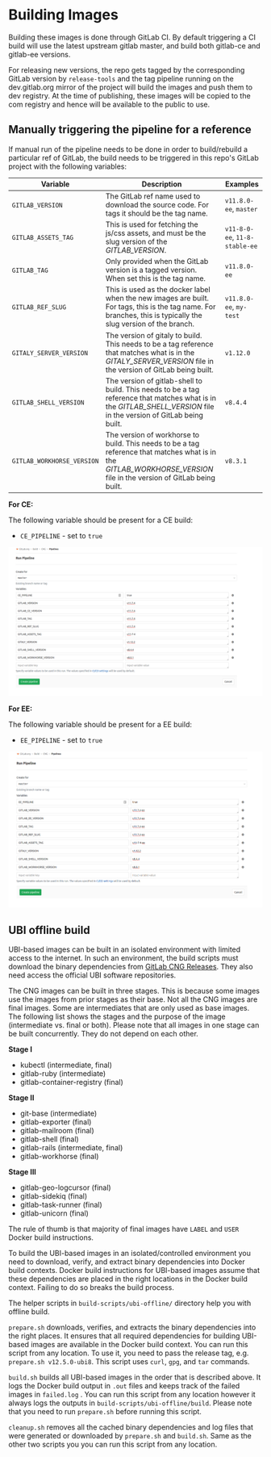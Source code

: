 # Building Images

Building these images is done through GitLab CI. By default triggering a CI
build will use the latest upstream gitlab master, and build both gitlab-ce and
gitlab-ee versions.

For releasing new versions, the repo gets tagged by the corresponding GitLab
version by `release-tools` and the tag pipeline running on the dev.gitlab.org
mirror of the project will build the images and push them to dev registry. At
the time of publishing, these images will be copied to the com registry and
hence will be available to the public to use.

## Manually triggering the pipeline for a reference

If manual run of the pipeline needs to be done in order to build/rebuild a particular ref of GitLab,
the build needs to be triggered in this repo's GitLab project with the following variables:

|Variable|Description|Examples|
|--------|-----------|--------|
|`GITLAB_VERSION`|The GitLab ref name used to download the source code. For tags it should be the tag name.|`v11.8.0-ee`, `master`|
|`GITLAB_ASSETS_TAG`|This is used for fetching the js/css assets, and must be the slug version of the *GITLAB_VERSION*.|`v11-8-0-ee`, `11-8-stable-ee`|
|`GITLAB_TAG`|Only provided when the GitLab version is a tagged version. When set this is the tag name.|`v11.8.0-ee`|
|`GITLAB_REF_SLUG`|This is used as the docker label when the new images are built. For tags, this is the tag name. For branches, this is typically the slug version of the branch.|`v11.8.0-ee`, `my-test`|
|`GITALY_SERVER_VERSION`|The version of gitaly to build. This needs to be a tag reference that matches what is in the *GITALY_SERVER_VERSION* file in the version of GitLab being built.|`v1.12.0`|
|`GITLAB_SHELL_VERSION`|The version of gitlab-shell to build. This needs to be a tag reference that matches what is in the *GITLAB_SHELL_VERSION* file in the version of GitLab being built.|`v8.4.4`|
|`GITLAB_WORKHORSE_VERSION`|The version of workhorse to build. This needs to be a tag reference that matches what is in the *GITLAB_WORKHORSE_VERSION* file in the version of GitLab being built.|`v8.3.1`|

**For CE:**

The following variable should be present for a CE build:

- `CE_PIPELINE` - set to `true`

![ce-cng-release.png](ce-cng-release.png)

**For EE:**

The following variable should be present for a EE build:

- `EE_PIPELINE` - set to `true`

![ee-cng-release.png](ee-cng-release.png)

## UBI offline build

UBI-based images can be built in an isolated environment with limited access to the internet.
In such an environment, the build scripts must download the binary dependencies from
[GitLab CNG Releases](https://gitlab.com/gitlab-org/build/CNG/-/releases). They also need
access the official UBI software repositories.

The CNG images can be built in three stages. This is because some images use the images
from prior stages as their base. Not all the CNG images are final images. Some are
intermediates that are only used as base images. The following list shows the stages and
the purpose of the image (intermediate vs. final or both). Please note that all images
in one stage can be built concurrently. They do not depend on each other.

**Stage I**
  * kubectl (intermediate, final)
  * gitlab-ruby (intermediate)
  * gitlab-container-registry (final)

**Stage II**
  * git-base (intermediate)
  * gitlab-exporter (final)
  * gitlab-mailroom (final)
  * gitlab-shell (final)
  * gitlab-rails (intermediate, final)
  * gitlab-workhorse (final)

**Stage III**
  * gitlab-geo-logcursor (final)
  * gitlab-sidekiq (final)
  * gitlab-task-runner (final)
  * gitlab-unicorn (final)

The rule of thumb is that majority of final images have `LABEL` and `USER` Docker build
instructions.

To build the UBI-based images in an isolated/controlled environment you need to download,
verify, and extract binary dependencies into Docker build contexts. Docker build instructions
for UBI-based images assume that these dependencies are placed in the right locations in the
Docker build context. Failing to do so breaks the build process.

The helper scripts in `build-scripts/ubi-offline/` directory help you with offline build.

`prepare.sh` downloads, verifies, and extracts the binary dependencies into the right places.
It ensures that all required dependencies for building UBI-based images are available in
the Docker build context. You can run this script from any location. To use it, you need to
pass the release tag, e.g. `prepare.sh v12.5.0-ubi8`. This script uses `curl`, `gpg`, and `tar`
commands.

`build.sh` builds all UBI-based images in the order that is described above. It logs the Docker
build output in `.out` files and keeps track of the failed images in `failed.log` . You can run
this script from any location however it always logs the outputs in `build-scripts/ubi-offline/build`.
Please note that you need to run `prepare.sh` before running this script.

`cleanup.sh` removes all the cached binary dependencies and log files that were generated or
downloaded by `prepare.sh` and `build.sh`. Same as the other two scripts you you can run this
script from any location.
